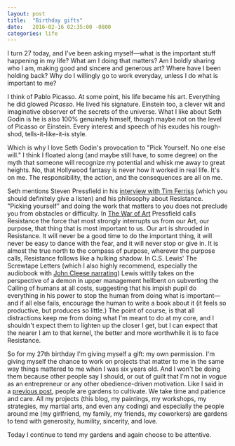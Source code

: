 ```yaml
---
layout: post
title:  "Birthday gifts"
date:   2016-02-16 02:35:00 -0800
categories: life
---
```


I turn 27 today, and I've been asking myself—what is the important stuff happening in my life? What am I doing that matters? Am I boldly sharing who I am, making good and sincere and generous art? Where have I been holding back? Why do I willingly go to work everyday, unless I do what is important to me?

I think of Pablo Picasso. At some point, his life became his art. Everything he did glowed *Picasso.* He lived his signature. Einstein too, a clever wit and imaginative observer of the secrets of the universe. What I like about Seth Godin is he is also 100% genuinely himself, though maybe not on the level of Picasso or Einstein. Every interest and speech of his exudes his rough-shod, tells-it-like-it-is style.

Which is why I love Seth Godin's provocation to "Pick Yourself. No one else will." I think I floated along (and maybe still have, to some degree) on the myth that someone will recognize my potential and whisk me away to great heights. No, that Hollywood fantasy is never how it worked in real life. It's on me. The responsibility, the action, and the consequences are all on me.

Seth mentions Steven Pressfield in his [interview with Tim Ferriss][tf-seth-godin] (which you should definitely give a listen) and his philosophy about Resistance. "Picking yourself" and doing the work that matters to you does not preclude you from obstacles or difficulty. In [The War of Art][sp-war-of-art] Pressfield calls Resistance the force that most strongly interrupts us from our Art, our purpose, that thing that is most important to us. Our art is shrouded in Resistance. It will never be a good time to do the important thing, it will never be easy to dance with the fear, and it will never stop or give in. It is almost the true north to the compass of purpose, wherever the purpose calls, Resistance follows like a hulking shadow. In C.S. Lewis' The Screwtape Letters (which I also highly recommend, especially the audiobook with [John Cleese narrating][csl-scretape-letters])  Lewis wittily takes on the perspective of a demon in upper management hellbent on subverting the Calling of humans at all costs, suggesting that his impish pupil do everything in his power to stop the human from doing what is important—and if all else fails, encourage the human to write a book about it (it feels so productive, but produces so little.) The point of course, is that all distractions keep me from doing what I'm meant to do at my core, and I shouldn't expect them to lighten up the closer I get, but I can expect that the nearer I am to that kernel, the better and more worthwhile it is to face Resistance.

So for my 27th birthday I'm giving myself a gift: my own permission. I'm giving myself the chance to work on projects that matter to me in the same way things mattered to me when I was six years old. And I won't be doing them because other people say I should, or out of guilt that I'm not in vogue as an entrepreneur or any other obedience-driven motivation. Like I said in a [previous post][gardens-not-machines], people are gardens to cultivate. We take time and patience and care. All my projects (this blog, my paintings, my workshops, my strategies, my martial arts, and even any coding) and especially the people around me (my girlfriend, my family, my friends, my coworkers) are gardens to tend with generosity, humility, sincerity, and love.

Today I continue to tend my gardens and again choose to be attentive.

[tf-seth-godin]: http://fourhourworkweek.com/2016/02/10/seth-godin/
[sp-war-of-art]:  http://www.amazon.com/The-War-Art-Winning-Creative/dp/1501260626
[csl-scretape-letters]: https://www.youtube.com/playlist?list=PLA8BAC9375345E6C7
[gardens-not-machines]: /gardens-not-machines/
